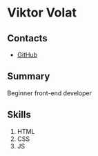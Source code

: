 # Viktor Volat

## Contacts
- [GitHub](https://github.com/ViktorVolat/)

## Summary
Beginner front-end developer

## Skills
1. HTML
2. CSS
3. JS
